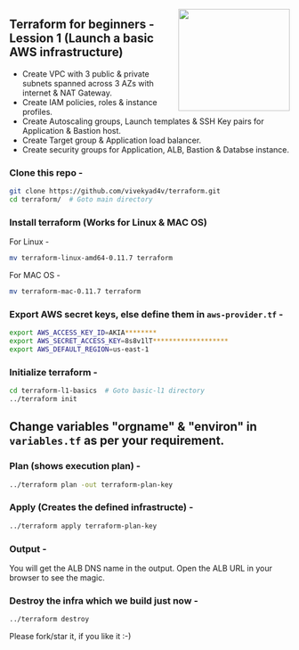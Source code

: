 <!--- [![LinkedIn](https://github.com/vivekyad4v/public-images/raw/master/generic/LinkedIn-vivekyad4v.png)](https://www.linkedin.com/in/vivekyad4v/) -->

<a href="https://github.com/vivekyad4v?tab=followers"><img align="right" width="200" height="183" src="https://s3.amazonaws.com/github/ribbons/forkme_left_green_007200.png" /></a>

## Terraform for beginners - Lession 1 (Launch a basic AWS infrastructure)
   * Create VPC with 3 public & private subnets spanned across 3 AZs with internet & NAT Gateway.
   * Create IAM policies, roles & instance profiles.
   * Create Autoscaling groups, Launch templates & SSH Key pairs for Application & Bastion host.
   * Create Target group & Application load balancer.
   * Create security groups for Application, ALB, Bastion & Databse instance.

### Clone this repo - 
```sh
git clone https://github.com/vivekyad4v/terraform.git
cd terraform/  # Goto main directory
```

### Install terraform (Works for Linux & MAC OS) 
For Linux -
```sh
mv terraform-linux-amd64-0.11.7 terraform
```
For MAC OS -
```sh
mv terraform-mac-0.11.7 terraform
```
### Export AWS secret keys, else define them in `aws-provider.tf` -
```sh
export AWS_ACCESS_KEY_ID=AKIA********
export AWS_SECRET_ACCESS_KEY=8s8v1lT*******************
export AWS_DEFAULT_REGION=us-east-1
```
### Initialize terraform - 
```sh
cd terraform-l1-basics  # Goto basic-l1 directory
../terraform init
```
## Change variables "orgname" & "environ" in `variables.tf` as per your requirement.

### Plan (shows execution plan) - 
```sh
../terraform plan -out terraform-plan-key
```
### Apply (Creates the defined infrastructe) - 
```sh
../terraform apply terraform-plan-key
```
### Output - 
You will get the ALB DNS name in the output. Open the ALB URL in your browser to see the magic.

### Destroy the infra which we build just now - 
```sh
../terraform destroy
```

Please fork/star it, if you like it :-) 
